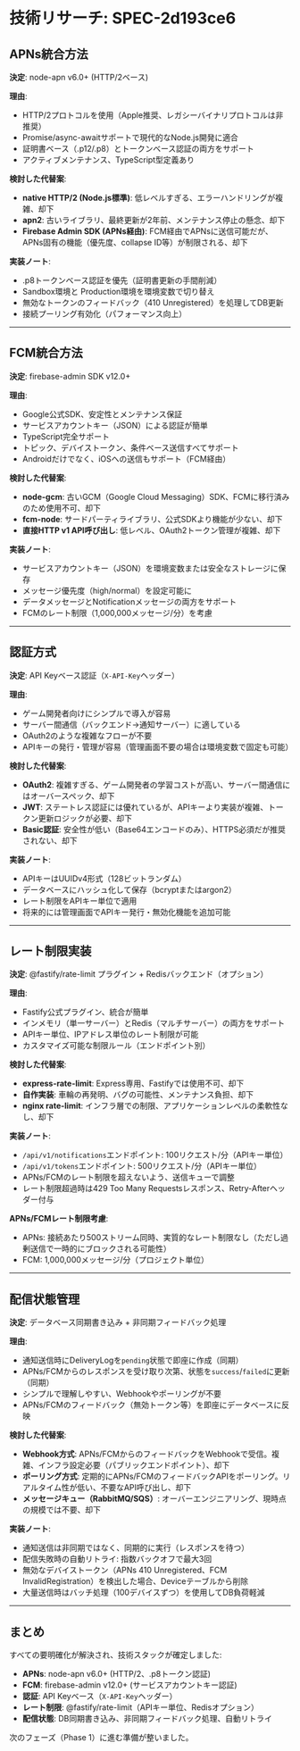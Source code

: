 # 技術リサーチ: SPEC-2d193ce6

## APNs統合方法

**決定**: node-apn v6.0+ (HTTP/2ベース)

**理由**:
- HTTP/2プロトコルを使用（Apple推奨、レガシーバイナリプロトコルは非推奨）
- Promise/async-awaitサポートで現代的なNode.js開発に適合
- 証明書ベース（.p12/.p8）とトークンベース認証の両方をサポート
- アクティブメンテナンス、TypeScript型定義あり

**検討した代替案**:
- **native HTTP/2 (Node.js標準)**: 低レベルすぎる、エラーハンドリングが複雑、却下
- **apn2**: 古いライブラリ、最終更新が2年前、メンテナンス停止の懸念、却下
- **Firebase Admin SDK (APNs経由)**: FCM経由でAPNsに送信可能だが、APNs固有の機能（優先度、collapse ID等）が制限される、却下

**実装ノート**:
- .p8トークンベース認証を優先（証明書更新の手間削減）
- Sandbox環境と Production環境を環境変数で切り替え
- 無効なトークンのフィードバック（410 Unregistered）を処理してDB更新
- 接続プーリング有効化（パフォーマンス向上）

---

## FCM統合方法

**決定**: firebase-admin SDK v12.0+

**理由**:
- Google公式SDK、安定性とメンテナンス保証
- サービスアカウントキー（JSON）による認証が簡単
- TypeScript完全サポート
- トピック、デバイストークン、条件ベース送信すべてサポート
- Androidだけでなく、iOSへの送信もサポート（FCM経由）

**検討した代替案**:
- **node-gcm**: 古いGCM（Google Cloud Messaging）SDK、FCMに移行済みのため使用不可、却下
- **fcm-node**: サードパーティライブラリ、公式SDKより機能が少ない、却下
- **直接HTTP v1 API呼び出し**: 低レベル、OAuth2トークン管理が複雑、却下

**実装ノート**:
- サービスアカウントキー（JSON）を環境変数または安全なストレージに保存
- メッセージ優先度（high/normal）を設定可能に
- データメッセージとNotificationメッセージの両方をサポート
- FCMのレート制限（1,000,000メッセージ/分）を考慮

---

## 認証方式

**決定**: API Keyベース認証（`X-API-Key`ヘッダー）

**理由**:
- ゲーム開発者向けにシンプルで導入が容易
- サーバー間通信（バックエンド→通知サーバー）に適している
- OAuth2のような複雑なフローが不要
- APIキーの発行・管理が容易（管理画面不要の場合は環境変数で固定も可能）

**検討した代替案**:
- **OAuth2**: 複雑すぎる、ゲーム開発者の学習コストが高い、サーバー間通信にはオーバースペック、却下
- **JWT**: ステートレス認証には優れているが、APIキーより実装が複雑、トークン更新ロジックが必要、却下
- **Basic認証**: 安全性が低い（Base64エンコードのみ）、HTTPS必須だが推奨されない、却下

**実装ノート**:
- APIキーはUUIDv4形式（128ビットランダム）
- データベースにハッシュ化して保存（bcryptまたはargon2）
- レート制限をAPIキー単位で適用
- 将来的には管理画面でAPIキー発行・無効化機能を追加可能

---

## レート制限実装

**決定**: @fastify/rate-limit プラグイン + Redisバックエンド（オプション）

**理由**:
- Fastify公式プラグイン、統合が簡単
- インメモリ（単一サーバー）とRedis（マルチサーバー）の両方をサポート
- APIキー単位、IPアドレス単位のレート制限が可能
- カスタマイズ可能な制限ルール（エンドポイント別）

**検討した代替案**:
- **express-rate-limit**: Express専用、Fastifyでは使用不可、却下
- **自作実装**: 車輪の再発明、バグの可能性、メンテナンス負担、却下
- **nginx rate-limit**: インフラ層での制限、アプリケーションレベルの柔軟性なし、却下

**実装ノート**:
- `/api/v1/notifications`エンドポイント: 100リクエスト/分（APIキー単位）
- `/api/v1/tokens`エンドポイント: 500リクエスト/分（APIキー単位）
- APNs/FCMのレート制限を超えないよう、送信キューで調整
- レート制限超過時は429 Too Many Requestsレスポンス、Retry-Afterヘッダー付与

**APNs/FCMレート制限考慮**:
- APNs: 接続あたり500ストリーム同時、実質的なレート制限なし（ただし過剰送信で一時的にブロックされる可能性）
- FCM: 1,000,000メッセージ/分（プロジェクト単位）

---

## 配信状態管理

**決定**: データベース同期書き込み + 非同期フィードバック処理

**理由**:
- 通知送信時にDeliveryLogを`pending`状態で即座に作成（同期）
- APNs/FCMからのレスポンスを受け取り次第、状態を`success`/`failed`に更新（同期）
- シンプルで理解しやすい、Webhookやポーリングが不要
- APNs/FCMのフィードバック（無効トークン等）を即座にデータベースに反映

**検討した代替案**:
- **Webhook方式**: APNs/FCMからのフィードバックをWebhookで受信。複雑、インフラ設定必要（パブリックエンドポイント）、却下
- **ポーリング方式**: 定期的にAPNs/FCMのフィードバックAPIをポーリング。リアルタイム性が低い、不要なAPI呼び出し、却下
- **メッセージキュー（RabbitMQ/SQS）**: オーバーエンジニアリング、現時点の規模では不要、却下

**実装ノート**:
- 通知送信は非同期ではなく、同期的に実行（レスポンスを待つ）
- 配信失敗時の自動リトライ: 指数バックオフで最大3回
- 無効なデバイストークン（APNs 410 Unregistered、FCM InvalidRegistration）を検出した場合、Deviceテーブルから削除
- 大量送信時はバッチ処理（100デバイスずつ）を使用してDB負荷軽減

---

## まとめ

すべての要明確化が解決され、技術スタックが確定しました:

- **APNs**: node-apn v6.0+ (HTTP/2、.p8トークン認証)
- **FCM**: firebase-admin v12.0+ (サービスアカウントキー認証)
- **認証**: API Keyベース（`X-API-Key`ヘッダー）
- **レート制限**: @fastify/rate-limit（APIキー単位、Redisオプション）
- **配信状態**: DB同期書き込み、非同期フィードバック処理、自動リトライ

次のフェーズ（Phase 1）に進む準備が整いました。
